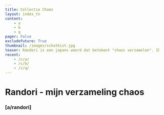 ```yaml
---
title: Collectie Chaos
layout: index_tn
content: 
    - a
    - b
    - q
pager: False
excludefuture: True
thumbnail: /images/schatkist.jpg
teaser: Randori is een japans woord dat betekent "chaos verzamelen". Ik balanceer graag op de grens tussen orde en chaos. Hier is een stukje van mijn verzameling.
recent:
    - /c/a/
    - /c/b/
    - /c/q/
---
```


# Randori - mijn verzameling chaos

### [a/randori]

<!-- coming
Do everything with love and truth. -- quote van pelgrium uit Dan Mullins

De eerste stap -- Lao Tse 

Bring your whole self to work — Mike Robbins


-->